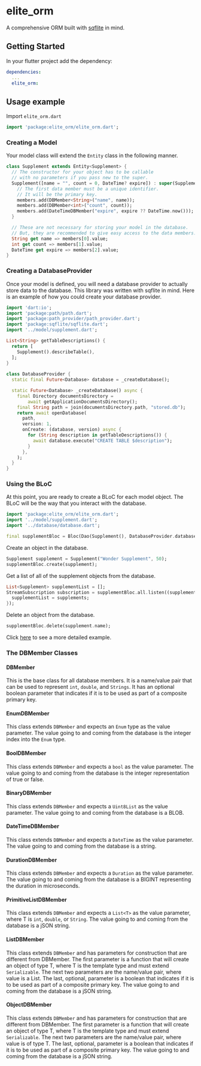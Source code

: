 # elite_orm

A comprehensive ORM built with [sqflite](https://pub.dev/packages/sqflite) in mind.

## Getting Started

In your flutter project add the dependency:

```yml
dependencies:
  ...
  elite_orm:
```

## Usage example



Import `elite_orm.dart`

```dart
import 'package:elite_orm/elite_orm.dart';
```

### Creating a Model

Your model class will extend the `Entity` class in the following manner.

```dart
class Supplement extends Entity<Supplement> {
  // The constructor for your object has to be callable
  // with no parameters if you pass new to the super.
  Supplement([name = "", count = 0, DateTime? expire]) : super(Supplement.new) {
    // The first data member must be a unique identifier.
    // It will be the primary key.
    members.add(DBMember<String>("name", name));
    members.add(DBMember<int>("count", count));
    members.add(DateTimeDBMember("expire", expire ?? DateTime.now()));
  }

  // These are not necessary for storing your model in the database.
  // But, they are recommended to give easy access to the data members.
  String get name => members[0].value;
  int get count => members[1].value;
  DateTime get expire => members[2].value;
}
```
### Creating a DatabaseProvider
Once your model is defined, you will need a database provider to actually store data to the database.  This library was written with sqflite in mind.  Here is an example of how you could create your database provider.
```dart
import 'dart:io';  
import 'package:path/path.dart';  
import 'package:path_provider/path_provider.dart';  
import 'package:sqflite/sqflite.dart';  
import '../model/supplement.dart';

List<String> getTableDescriptions() {  
  return [  
    Supplement().describeTable(),  
  ];  
}
  
class DatabaseProvider {
  static final Future<Database> database = _createDatabase();

  static Future<Database> _createDatabase() async {
    final Directory documentsDirectory =
        await getApplicationDocumentsDirectory();
    final String path = join(documentsDirectory.path, "stored.db");
    return await openDatabase(
      path,
      version: 1,
      onCreate: (database, version) async {
        for (String description in getTableDescriptions()) {
          await database.execute("CREATE TABLE $description");
        }
      },
    );
  }
}
```
### Using the BLoC
At this point, you are ready to create a BLoC for each model object.  The BLoC will be the way that you interact with the database.
```dart
import 'package:elite_orm/elite_orm.dart';
import '../model/supplement.dart';
import '../database/database.dart';

final supplementBloc = Bloc(Dao(Supplement(), DatabaseProvider.database));
```
Create an object in the database.
```dart
Supplement supplement = Supplement("Wonder Supplement", 50);
supplementBloc.create(supplement);
```
Get a list of all of the supplement objects from the database.
```dart
List<Supplement> supplementList = [];  
StreamSubscription subscription = supplementBloc.all.listen((supplements) {  
  supplementList = supplements;  
});
```
Delete an object from the database.
```dart
supplementBloc.delete(supplement.name);
```

Click [here](https://github.com/ocielliottc/elite_orm/tree/main/example/lib) to see a more detailed example.

### The DBMember Classes

#### DBMember
This is the base class for all database members.  It is a name/value pair that can be used to represent `int`, `double`, and `Strings`.  It has an optional boolean parameter that indicates if it is to be used as part of a composite primary key.

#### EnumDBMember
This class extends `DBMember` and expects an `Enum` type as the value parameter.  The value going to and coming from the database is the integer index into the `Enum` type.

#### BoolDBMember
This class extends `DBMember` and expects a `bool` as the value parameter.  The value going to and coming from the database is the integer representation of true or false.

#### BinaryDBMember
This class extends `DBMember` and expects a `Uint8List` as the value parameter.  The value going to and coming from the database is a BLOB.

#### DateTimeDBMember
This class extends `DBMember` and expects a `DateTime` as the value parameter.  The value going to and coming from the database is a string.

#### DurationDBMember
This class extends `DBMember` and expects a `Duration` as the value parameter.  The value going to and coming from the database is a BIGINT representing the duration in microseconds.

#### PrimitiveListDBMember
This class extends `DBMember` and expects a `List<T>` as the value parameter, where T is `int`, `double`, or `String`.  The value going to and coming from the database is a jSON string.

#### ListDBMember
This class extends `DBMember` and has parameters for construction that are different from DBMember.  The first parameter is a function that will create an object of type T, where T is the template type and must extend `Serializable`.  The next two parameters are the name/value pair, where value is a List<T>.  The last, optional, parameter is a boolean that indicates if it is to be used as part of a composite primary key.  The value going to and coming from the database is a jSON string.

#### ObjectDBMember
This class extends `DBMember` and has parameters for construction that are different from DBMember.  The first parameter is a function that will create an object of type T, where T is the template type and must extend `Serializable`.  The next two parameters are the name/value pair, where value is of type T.  The last, optional, parameter is a boolean that indicates if it is to be used as part of a composite primary key.  The value going to and coming from the database is a jSON string.

